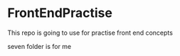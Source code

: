 # FrontEndPractise
This repo is going to use for practise front end concepts

seven folder is for me
